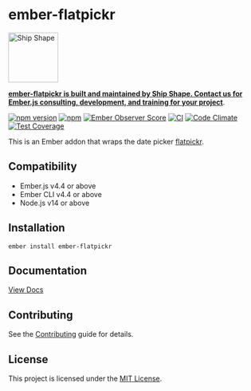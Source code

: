# ember-flatpickr

<a href="https://shipshape.io/"><img src="http://i.imgur.com/DWHQjA5.png" alt="Ship Shape" width="100" height="100"/></a>

**[ember-flatpickr is built and maintained by Ship Shape. Contact us for Ember.js consulting, development, and training for your project](https://shipshape.io/ember-consulting/)**.

[![npm version](https://badge.fury.io/js/ember-flatpickr.svg)](http://badge.fury.io/js/ember-flatpickr)
[![npm](https://img.shields.io/npm/dm/ember-flatpickr.svg)]()
[![Ember Observer Score](https://emberobserver.com/badges/ember-flatpickr.svg)](https://emberobserver.com/addons/ember-flatpickr)
[![CI](https://github.com/RobbieTheWagner/ember-flatpickr/actions/workflows/ci.yml/badge.svg)](https://github.com/RobbieTheWagner/ember-flatpickr/actions/workflows/ci.yml)
[![Code Climate](https://codeclimate.com/github/RobbieTheWagner/ember-flatpickr/badges/gpa.svg)](https://codeclimate.com/github/RobbieTheWagner/ember-flatpickr)
[![Test Coverage](https://codeclimate.com/github/RobbieTheWagner/ember-flatpickr/badges/coverage.svg)](https://codeclimate.com/github/RobbieTheWagner/ember-flatpickr/coverage)

This is an Ember addon that wraps the date picker [flatpickr](http://chmln.github.io/flatpickr/).

## Compatibility

* Ember.js v4.4 or above
* Ember CLI v4.4 or above
* Node.js v14 or above

## Installation

```
ember install ember-flatpickr
```

## Documentation

[View Docs](https://RobbieTheWagner.github.io/ember-flatpickr/)

## Contributing

See the [Contributing](CONTRIBUTING.md) guide for details.


## License

This project is licensed under the [MIT License](LICENSE.md).
